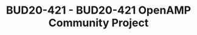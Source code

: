 ---
categories:
- bud20
description: The OpenAMP Linaro Community project is focusing on standardizing aspects
  of embedded heterogeneous software through open source technologies. OpenAMP currently
  has four working groups solving issues such as messaging (rpmsg and virtio), lifecycle
  management (remoteproc), configuration standardization (System Device Tree), application
  services and common interfaces for hypervisors and AMP. <br /> <br /> This talk
  will give an overview of the efforts going on within OpenAMP working groups, future
  potential topics and discuss how you can engage.
image:
  featured: 'true'
  path: https://static.linaro.org/connect/bud20/images/BUD20-421.png
session_id: BUD20-421
session_speakers:
- speaker_bio: Tomas Evensen is Chief Technology Officer, Embedded Software at Xilinx.<br
    /> In this role he is responsible for the embedded software strategy for<br />
    Xilinx All Programmable SoCs. Prior to joining Xilinx, Evensen was Chief<br />
    Technology Officer at Wind River for 7 years, as well as GM for the Wind<br />
    River Tools Division and VP of Engineering for the VxWorks operating system.<br
    /> Before that he was the creator of the Diab Data C/C++ compilers.<br /> Evensen
    received his MSEE at the Royal Institute of Technology in Stockholm, Sweden.<br
    />
  speaker_company: ''
  speaker_image: http://avatars.sched.co/0/4c/10468705/avatar.jpg.320x320px.jpg?0b9
  speaker_name: Tomas Evensen
  speaker_position: CTO Embedded SW - Xilinx
  speaker_role: attendee, speaker
session_track: IoT and Embedded
tag: session
tags: IoT and Embedded
title: BUD20-421 - BUD20-421 OpenAMP Community Project
---